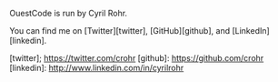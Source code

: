 OuestCode is run by Cyril Rohr.

You can find me on [Twitter][twitter], [GitHub][github], and [LinkedIn][linkedin].

[twitter]; https://twitter.com/crohr
[github]: https://github.com/crohr
[linkedin]: http://www.linkedin.com/in/cyrilrohr
